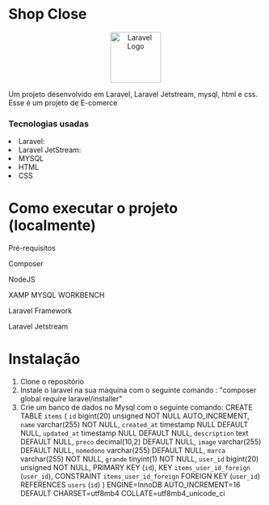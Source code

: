 <h1>Shop Close</h1>
<p align="center"><a href="https://laravel.com" target="_blank"><img src="https://raw.githubusercontent.com/laravel/art/master/logo-lockup/5%20SVG/2%20CMYK/1%20Full%20Color/laravel-logolockup-cmyk-red.svg" width="100" alt="Laravel Logo"></a></p>
<p>Um projeto desenvolvido em Laravel, Laravel Jetstream, mysql, html e css. Esse é um projeto de  E-comerce</p>

<h3>Tecnologias usadas</h3>
<li>Laravel:</li>
<li>Laravel JetStream:</li>
<li>MYSQL</li>
<li>HTML</li>
<li>CSS</li>

<h1>Como executar o projeto (localmente)</h1>

<p>Pré-requisitos</p>
<p>Composer</p>
<p>NodeJS</p>
<p>XAMP MYSQL WORKBENCH</p>
<p>Laravel Framework</p>
<p>Laravel Jetstream</p>

<h1>Instalação</h1>

1. Clone o repositório </br>
2. Instale o laravel na sua maquina  com o seguinte comando : "composer global require laravel/installer"
3. Crie um banco de dados no Mysql com o seguinte comando:
CREATE TABLE `items` (
  `id` bigint(20) unsigned NOT NULL AUTO_INCREMENT,
  `name` varchar(255) NOT NULL,
  `created_at` timestamp NULL DEFAULT NULL,
  `updated_at` timestamp NULL DEFAULT NULL,
  `description` text DEFAULT NULL,
  `preco` decimal(10,2) DEFAULT NULL,
  `image` varchar(255) DEFAULT NULL,
  `nomedono` varchar(255) DEFAULT NULL,
  `marca` varchar(255) NOT NULL,
  `grande` tinyint(1) NOT NULL,
  `user_id` bigint(20) unsigned NOT NULL,
  PRIMARY KEY (`id`),
  KEY `items_user_id_foreign` (`user_id`),
  CONSTRAINT `items_user_id_foreign` FOREIGN KEY (`user_id`) REFERENCES `users` (`id`)
) ENGINE=InnoDB AUTO_INCREMENT=16 DEFAULT CHARSET=utf8mb4 COLLATE=utf8mb4_unicode_ci
   




 
